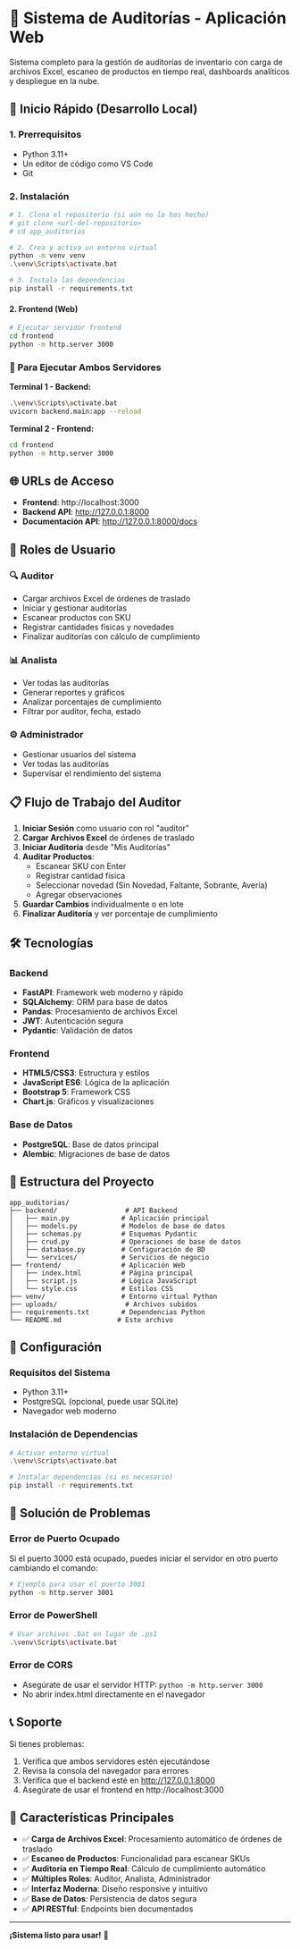 # 🏢 Sistema de Auditorías - Aplicación Web

Sistema completo para la gestión de auditorías de inventario con carga de archivos Excel, escaneo de productos en tiempo real, dashboards analíticos y despliegue en la nube.

## 🚀 Inicio Rápido (Desarrollo Local)

### 1. Prerrequisitos
- Python 3.11+
- Un editor de código como VS Code
- Git

### 2. Instalación
```bash
# 1. Clona el repositorio (si aún no lo has hecho)
# git clone <url-del-repositorio>
# cd app_auditorias

# 2. Crea y activa un entorno virtual
python -m venv venv
.\venv\Scripts\activate.bat

# 3. Instala las dependencias
pip install -r requirements.txt
```

#### 2. Frontend (Web)
```bash
# Ejecutar servidor frontend
cd frontend
python -m http.server 3000
```

### 🔄 Para Ejecutar Ambos Servidores

**Terminal 1 - Backend:**
```bash
.\venv\Scripts\activate.bat
uvicorn backend.main:app --reload
```

**Terminal 2 - Frontend:**
```bash
cd frontend
python -m http.server 3000
```

## 🌐 URLs de Acceso

- **Frontend**: http://localhost:3000
- **Backend API**: http://127.0.0.1:8000
- **Documentación API**: http://127.0.0.1:8000/docs

## 👥 Roles de Usuario

### 🔍 Auditor
- Cargar archivos Excel de órdenes de traslado
- Iniciar y gestionar auditorías
- Escanear productos con SKU
- Registrar cantidades físicas y novedades
- Finalizar auditorías con cálculo de cumplimiento

### 📊 Analista
- Ver todas las auditorías
- Generar reportes y gráficos
- Analizar porcentajes de cumplimiento
- Filtrar por auditor, fecha, estado

### ⚙️ Administrador
- Gestionar usuarios del sistema
- Ver todas las auditorías
- Supervisar el rendimiento del sistema

## 📋 Flujo de Trabajo del Auditor

1. **Iniciar Sesión** como usuario con rol "auditor"
2. **Cargar Archivos Excel** de órdenes de traslado
3. **Iniciar Auditoría** desde "Mis Auditorías"
4. **Auditar Productos**:
   - Escanear SKU con Enter
   - Registrar cantidad física
   - Seleccionar novedad (Sin Novedad, Faltante, Sobrante, Avería)
   - Agregar observaciones
5. **Guardar Cambios** individualmente o en lote
6. **Finalizar Auditoría** y ver porcentaje de cumplimiento

## 🛠️ Tecnologías

### Backend
- **FastAPI**: Framework web moderno y rápido
- **SQLAlchemy**: ORM para base de datos
- **Pandas**: Procesamiento de archivos Excel
- **JWT**: Autenticación segura
- **Pydantic**: Validación de datos

### Frontend
- **HTML5/CSS3**: Estructura y estilos
- **JavaScript ES6**: Lógica de la aplicación
- **Bootstrap 5**: Framework CSS
- **Chart.js**: Gráficos y visualizaciones

### Base de Datos
- **PostgreSQL**: Base de datos principal
- **Alembic**: Migraciones de base de datos

## 📁 Estructura del Proyecto

```
app_auditorias/
├── backend/                 # API Backend
│   ├── main.py             # Aplicación principal
│   ├── models.py           # Modelos de base de datos
│   ├── schemas.py          # Esquemas Pydantic
│   ├── crud.py             # Operaciones de base de datos
│   ├── database.py         # Configuración de BD
│   └── services/           # Servicios de negocio
├── frontend/               # Aplicación Web
│   ├── index.html          # Página principal
│   ├── script.js           # Lógica JavaScript
│   └── style.css           # Estilos CSS
├── venv/                   # Entorno virtual Python
├── uploads/                 # Archivos subidos
├── requirements.txt        # Dependencias Python
└── README.md              # Este archivo
```

## 🔧 Configuración

### Requisitos del Sistema
- Python 3.11+
- PostgreSQL (opcional, puede usar SQLite)
- Navegador web moderno

### Instalación de Dependencias
```bash
# Activar entorno virtual
.\venv\Scripts\activate.bat

# Instalar dependencias (si es necesario)
pip install -r requirements.txt
```

## 🚨 Solución de Problemas

### Error de Puerto Ocupado
Si el puerto 3000 está ocupado, puedes iniciar el servidor en otro puerto cambiando el comando:
```bash
# Ejemplo para usar el puerto 3001
python -m http.server 3001
```

### Error de PowerShell
```bash
# Usar archivos .bat en lugar de .ps1
.\venv\Scripts\activate.bat
```

### Error de CORS
- Asegúrate de usar el servidor HTTP: `python -m http.server 3000`
- No abrir index.html directamente en el navegador

## 📞 Soporte

Si tienes problemas:
1. Verifica que ambos servidores estén ejecutándose
2. Revisa la consola del navegador para errores
3. Verifica que el backend esté en http://127.0.0.1:8000
4. Asegúrate de usar el frontend en http://localhost:3000

## 🎯 Características Principales

- ✅ **Carga de Archivos Excel**: Procesamiento automático de órdenes de traslado
- ✅ **Escaneo de Productos**: Funcionalidad para escanear SKUs
- ✅ **Auditoría en Tiempo Real**: Cálculo de cumplimiento automático
- ✅ **Múltiples Roles**: Auditor, Analista, Administrador
- ✅ **Interfaz Moderna**: Diseño responsive y intuitivo
- ✅ **Base de Datos**: Persistencia de datos segura
- ✅ **API RESTful**: Endpoints bien documentados

---

**¡Sistema listo para usar!** 🎉
